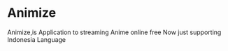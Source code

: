 # Animize
Animize,is Application to streaming Anime online free
Now just supporting Indonesia Language
